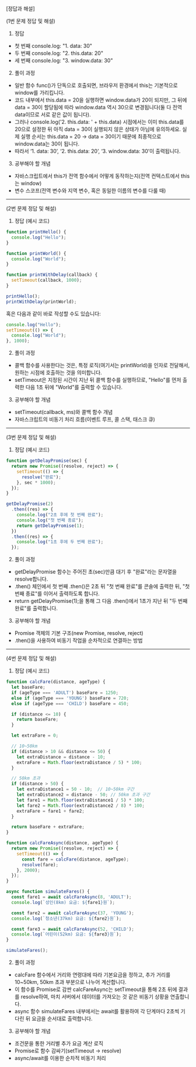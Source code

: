 [정답과 해설]

(1번 문제 정답 및 해설)  

1) 정답  
- 첫 번째 console.log: "1. data: 30"  
- 두 번째 console.log: "2. this.data: 20"  
- 세 번째 console.log: "3. window.data: 30"  

2) 풀이 과정  
- 일반 함수 func()가 단독으로 호출되면, 브라우저 환경에서 this는 기본적으로 window를 가리킵니다.  
- 코드 내부에서 this.data = 20을 실행하면 window.data가 20이 되지만, 그 뒤에 data = 30이 할당됨에 따라 window.data 역시 30으로 변경됩니다(둘 다 전역 data이므로 서로 같은 값이 됩니다).  
- 그러나 console.log('2. this.data: ' + this.data) 시점에서는 이미 this.data를 20으로 설정한 뒤 아직 data = 30이 실행되지 않은 상태가 아님에 유의하세요. 실제 실행 순서는 this.data = 20 → data = 30이기 때문에 최종적으로 window.data는 30이 됩니다.  
- 따라서 ‘1. data: 30’, ‘2. this.data: 20’, ‘3. window.data: 30’이 출력됩니다.

3) 공부해야 할 개념  
- 자바스크립트에서 this가 전역 함수에서 어떻게 동작하는지(전역 컨텍스트에서 this는 window)  
- 변수 스코프(전역 변수와 지역 변수, 혹은 동일한 이름의 변수를 다룰 때)  

---

(2번 문제 정답 및 해설)

1) 정답 (예시 코드)
```js
function printHello() {
  console.log("Hello");
}

function printWorld() {
  console.log("World");
}

function printWithDelay(callback) {
  setTimeout(callback, 1000);
}

printHello();
printWithDelay(printWorld);
```
혹은 다음과 같이 바로 작성할 수도 있습니다:
```js
console.log("Hello");
setTimeout(() => {
  console.log("World");
}, 1000);
```

2) 풀이 과정  
- 콜백 함수를 사용한다는 것은, 특정 로직(여기서는 printWorld)을 인자로 전달해서, 원하는 시점에 호출하는 것을 의미합니다.  
- setTimeout은 지정된 시간이 지난 뒤 콜백 함수를 실행하므로, "Hello"를 먼저 출력한 다음 1초 뒤에 "World"를 출력할 수 있습니다.  

3) 공부해야 할 개념  
- setTimeout(callback, ms)와 콜백 함수 개념  
- 자바스크립트의 비동기 처리 흐름(이벤트 루프, 콜 스택, 태스크 큐)  

---

(3번 문제 정답 및 해설)

1) 정답 (예시 코드)
```js
function getDelayPromise(sec) {
  return new Promise((resolve, reject) => {
    setTimeout(() => {
      resolve("완료");
    }, sec * 1000);
  });
}

getDelayPromise(2)
  .then((res) => {
    console.log("2초 후에 첫 번째 완료");
    console.log("첫 번째 종료");
    return getDelayPromise(1);
  })
  .then((res) => {
    console.log("1초 후에 두 번째 완료");
  });
```

2) 풀이 과정  
- getDelayPromise 함수는 주어진 초(sec)만큼 대기 후 "완료"라는 문자열을 resolve합니다.  
- .then() 체인에서 첫 번째 .then()은 2초 뒤 "첫 번째 완료"를 콘솔에 출력한 뒤, "첫 번째 종료"를 이어서 출력하도록 합니다.  
- return getDelayPromise(1);을 통해 그 다음 .then()에서 1초가 지난 뒤 "두 번째 완료"를 출력합니다.  

3) 공부해야 할 개념  
- Promise 객체의 기본 구조(new Promise, resolve, reject)  
- .then()을 사용하여 비동기 작업을 순차적으로 연결하는 방법  

---

(4번 문제 정답 및 해설)

1) 정답 (예시 코드)

```js
function calcFare(distance, ageType) {
  let baseFare;
  if (ageType === 'ADULT') baseFare = 1250;
  else if (ageType === 'YOUNG') baseFare = 720;
  else if (ageType === 'CHILD') baseFare = 450;

  if (distance <= 10) {
    return baseFare;
  }

  let extraFare = 0;

  // 10~50km
  if (distance > 10 && distance <= 50) {
    let extraDistance = distance - 10;
    extraFare = Math.floor(extraDistance / 5) * 100;
  }

  // 50km 초과
  if (distance > 50) {
    let extraDistance1 = 50 - 10;  // 10~50km 구간
    let extraDistance2 = distance - 50; // 50km 초과 구간
    let fare1 = Math.floor(extraDistance1 / 5) * 100;
    let fare2 = Math.floor(extraDistance2 / 8) * 100;
    extraFare = fare1 + fare2;
  }

  return baseFare + extraFare;
}

function calcFareAsync(distance, ageType) {
  return new Promise((resolve, reject) => {
    setTimeout(() => {
      const fare = calcFare(distance, ageType);
      resolve(fare);
    }, 2000);
  });
}

async function simulateFares() {
  const fare1 = await calcFareAsync(8, 'ADULT');
  console.log(`성인(8km) 요금: ${fare1}원`);

  const fare2 = await calcFareAsync(37, 'YOUNG');
  console.log(`청소년(37km) 요금: ${fare2}원`);

  const fare3 = await calcFareAsync(52, 'CHILD');
  console.log(`어린이(52km) 요금: ${fare3}원`);
}

simulateFares();
```

2) 풀이 과정  
- calcFare 함수에서 거리와 연령대에 따라 기본요금을 정하고, 추가 거리를 10~50km, 50km 초과 부분으로 나누어 계산합니다.  
- 이 함수를 Promise로 감싼 calcFareAsync는 setTimeout을 통해 2초 뒤에 결과를 resolve하여, 마치 서버에서 데이터를 가져오는 것 같은 비동기 상황을 연출합니다.  
- async 함수 simulateFares 내부에서는 await를 활용하여 각 단계마다 2초씩 기다린 뒤 요금을 순서대로 출력합니다.  

3) 공부해야 할 개념  
- 조건문을 통한 거리별 추가 요금 계산 로직  
- Promise로 함수 감싸기(setTimeout → resolve)  
- async/await를 이용한 순차적 비동기 처리  

